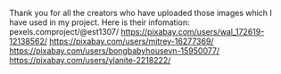 Thank you for all the creators who have uploaded those images which I have used in my project. Here is their infomation: 
pexels.comproject/@est1307/
https://pixabay.com/users/wal_172619-12138562/
https://pixabay.com/users/mitrey-16277369/
https://pixabay.com/users/bongbabyhousevn-15950077/
https://pixabay.com/users/ylanite-2218222/


